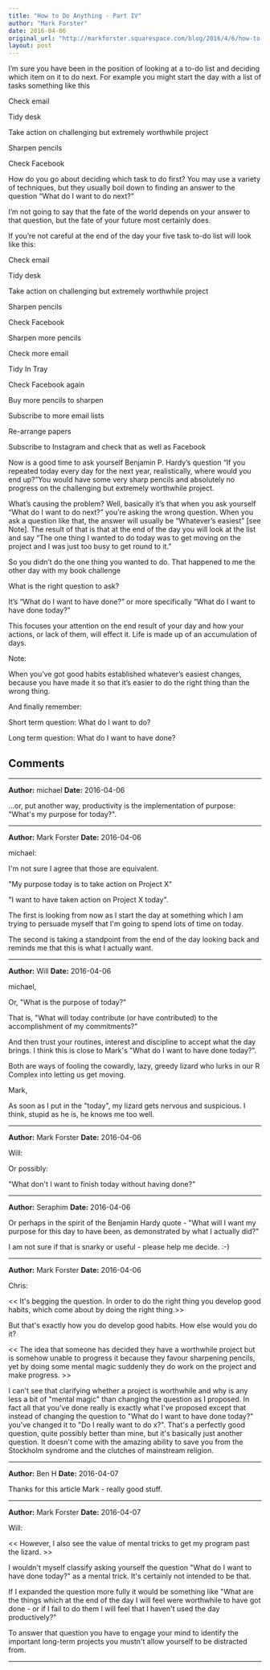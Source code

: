 ```yaml
---
title: "How to Do Anything - Part IV"
author: "Mark Forster"
date: 2016-04-06
original_url: "http://markforster.squarespace.com/blog/2016/4/6/how-to-do-anything-part-iv.html"
layout: post
---
```


I’m sure you have been in the position of looking at a to-do list and deciding which item on it to do next. For example you might start the day with a list of tasks something like this

Check email

Tidy desk

Take action on challenging but extremely worthwhile project

Sharpen pencils

Check Facebook

How do you go about deciding which task to do first? You may use a variety of techniques, but they usually boil down to finding an answer to the question “What do I want to do next?”

I’m not going to say that the fate of the world depends on your answer to that question, but the fate of your future most certainly does.

If you’re not careful at the end of the day your five task to-do list will look like this:

Check email

Tidy desk

Take action on challenging but extremely worthwhile project

Sharpen pencils

Check Facebook

Sharpen more pencils

Check more email

Tidy In Tray

Check Facebook again

Buy more pencils to sharpen

Subscribe to more email lists

Re-arrange papers

Subscribe to Instagram and check that as well as Facebook

Now is a good time to ask yourself Benjamin P. Hardy’s question “If you repeated today every day for the next year, realistically, where would you end up?”You would have some very sharp pencils and absolutely no progress on the challenging but extremely worthwhile project.

What’s causing the problem? Well, basically it’s that when you ask yourself “What do I want to do next?” you’re asking the wrong question. When you ask a question like that, the answer will usually be “Whatever’s easiest” [see Note]. The result of that is that at the end of the day you will look at the list and say “The one thing I wanted to do today was to get moving on the project and I was just too busy to get round to it.”

So you didn’t do the one thing you wanted to do. That happened to me the other day with my book challenge

What is the right question to ask?

It’s “What do I want to have done?” or more specifically “What do I want to have done today?”

This focuses your attention on the end result of your day and how your actions, or lack of them, will effect it. Life is made up of an accumulation of days.

Note:

When you’ve got good habits established whatever’s easiest changes, because you have made it so that it’s easier to do the right thing than the wrong thing.

And finally remember:

Short term question: What do I want to do?

Long term question: What do I want to have done?


## Comments

---

**Author:** michael
**Date:** 2016-04-06

...or, put another way, productivity is the implementation of purpose: "What's my purpose for today?".

---

**Author:** Mark Forster
**Date:** 2016-04-06

michael:  
  
I'm not sure I agree that those are equivalent.  
  
"My purpose today is to take action on Project X"  
  
"I want to have taken action on Project X today".  
  
The first is looking from now as I start the day at something which I am trying to persuade myself that I'm going to spend lots of time on today.  
  
The second is taking a standpoint from the end of the day looking back and reminds me that this is what I actually want.

---

**Author:** Will
**Date:** 2016-04-06

michael,  
  
Or, "What is the purpose of today?"  
  
That is, "What will today contribute (or have contributed) to the accomplishment of my commitments?"  
  
And then trust your routines, interest and discipline to accept what the day brings. I think this is close to Mark's "What do I want to have done today?".  
  
Both are ways of fooling the cowardly, lazy, greedy lizard who lurks in our R Complex into letting us get moving.  
  
Mark,  
  
As soon as I put in the "today", my lizard gets nervous and suspicious. I think, stupid as he is, he knows me too well.

---

**Author:** Mark Forster
**Date:** 2016-04-06

Will:  
  
Or possibly:  
  
"What don't I want to finish today without having done?"

---

**Author:** Seraphim
**Date:** 2016-04-06

Or perhaps in the spirit of the Benjamin Hardy quote - "What will I want my purpose for this day to have been, as demonstrated by what I actually did?"  
  
I am not sure if that is snarky or useful - please help me decide. :-)

---

**Author:** Mark Forster
**Date:** 2016-04-06

Chris:  
  
<< It's begging the question. In order to do the right thing you develop good habits, which come about by doing the right thing.>>  
  
But that's exactly how you do develop good habits. How else would you do it?  
  
<< The idea that someone has decided they have a worthwhile project but is somehow unable to progress it because they favour sharpening pencils, yet by doing some mental magic suddenly they do work on the project and make progress. >>  
  
I can't see that clarifying whether a project is worthwhile and why is any less a bit of "mental magic" than changing the question as I proposed. In fact all that you've done really is exactly what I've proposed except that instead of changing the question to "What do I want to have done today?" you've changed it to "Do I really want to do x?". That's a perfectly good question, quite possibly better than mine, but it's basically just another question. It doesn't come with the amazing ability to save you from the Stockholm syndrome and the clutches of mainstream religion.

---

**Author:** Ben H
**Date:** 2016-04-07

Thanks for this article Mark - really good stuff.

---

**Author:** Mark Forster
**Date:** 2016-04-07

Will:  
  
<< However, I also see the value of mental tricks to get my program past the lizard. >>  
  
I wouldn't myself classify asking yourself the question "What do I want to have done today?" as a mental trick. It's certainly not intended to be that.  
  
If I expanded the question more fully it would be something like "What are the things which at the end of the day I will feel were worthwhile to have got done - or if I fail to do them I will feel that I haven't used the day productively?"   
  
To answer that question you have to engage your mind to identify the important long-term projects you mustn't allow yourself to be distracted from.

---
